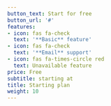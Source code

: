 ```yaml
---
button_text: Start for free
button_url: '#'
features:
- icon: fas fa-check
  text: '**Basic** feature'
- icon: fas fa-check
  text: '**Email** support'
- icon: fas fa-times-circle red
  text: Unavailable feature
price: Free
subtitle: starting at
title: Starting plan
weight: 10
---
```

